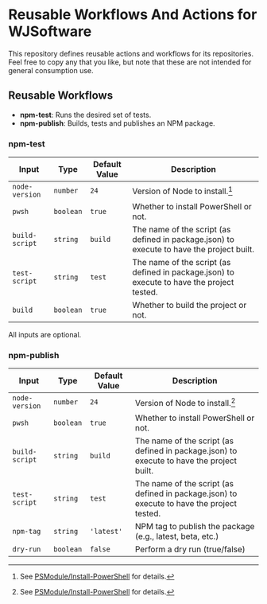 # Reusable Workflows And Actions for WJSoftware

This repository defines reusable actions and workflows for its repositories.  Feel free to copy any that you like, 
but note that these are not intended for general consumption use.

## Reusable Workflows

+ **npm-test**:  Runs the desired set of tests.
+ **npm-publish**:  Builds, tests and publishes an NPM package.

### npm-test

| Input | Type | Default Value | Description |
| - | - | - | - |
| `node-version` | `number` | `24` | Version of Node to install.[^1] |
| `pwsh` | `boolean` | `true` | Whether to install PowerShell or not. |
| `build-script` | `string` | `build` | The name of the script (as defined in package.json) to execute to have the project built. |
| `test-script` | `string` | `test` | The name of the script (as defined in package.json) to execute to have the project tested. |
| `build` | `boolean` | `true` | Whether to build the project or not. |

All inputs are optional.

### npm-publish

| Input | Type | Default Value | Description |
| - | - | - | - |
| `node-version` | `number` | `24` | Version of Node to install.[^1] |
| `pwsh` | `boolean` | `true` | Whether to install PowerShell or not. |
| `build-script` | `string` | `build` | The name of the script (as defined in package.json) to execute to have the project built. |
| `test-script` | `string` | `test` | The name of the script (as defined in package.json) to execute to have the project tested. |
| `npm-tag` | `string` | `'latest'` | NPM tag to publish the package (e.g., latest, beta, etc.) |
| `dry-run` | `boolean` | `false` | Perform a dry run (true/false) |

[^1]: See [PSModule/Install-PowerShell](https://github.com/PSModule/Install-PowerShell) for details.
